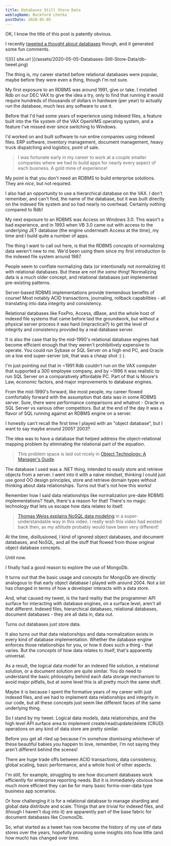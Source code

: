```yaml
---
title: Databases Still Store Data
weblogName: Rockford Lhotka
postDate: 2020-05-05
---
```

OK, I know the title of this post is patently obvious.

I recently [tweeted a thought about databases](https://twitter.com/RockyLhotka/status/1257395928413212673?s=20) though, and it generated some fun comments.

![]({{ site.url }}/assets/2020-05-05-Databases-Still-Store-Data/db-tweet.png)

The thing is, my career started before relational databases were popular, maybe before they were even a thing, though I'm not sure.

My first exposure to an RDBMS was around 1991, give or take. I installed Rdb on our DEC VAX to give the idea a try, only to find that running it would require hundreds of thousands of dollars in hardware (per year) to actually run the database, much less any software to use it.

Before that I'd had some years of experience using indexed files, a feature built into the file system of the VAX OpenVMS operating system, and a feature I've missed ever since switching to Windows.

I'd worked on and built software to run entire companies using indexed files. ERP software, inventory management, document management, heavy truck dispatching and logistics, point of sale.

> I was fortunate early in my career to work at a couple smaller companies where we had to build apps for nearly every aspect of each business. A gold mine of experience!

My point is that you don't need an RDBMS to build enterprise solutions. They are _nice_, but not required.

I also had an opportunity to use a hierarchical database on the VAX. I don't remember, and can't find, the name of the database, but it was built directly on the indexed file system and so had nearly no overhead. Certainly nothing compared to Rdb!

My next exposure to an RDBMS was Access on Windows 3.0. This wasn't a bad experience, and in 1993 when VB 3.0 came out with access to the underlying JET database (the engine underneath Access at the time), my time and I build quite a number of apps.

The thing I want to call out here, is that the RDBMS _concepts_ of normalizing data weren't new to me. We'd been using them since my first introduction to the indexed file system around 1987.

People seem to conflate normalizing data (or intentionally not normalizing it) with relational databases. But these are _not the same thing_! Normalizing data is a much older concept, and relational databases just implemented pre-existing patterns.

Server-based RDBMS implementations provide tremendous benefits of course! Most notably ACID transactions, journaling, rollback capabilities - all translating into data integrity and consistency.

Relational databases like FoxPro, Access, dBase, and the whole host of indexed file systems that came before laid the groundwork, but without a physical server process it was hard (impractical?) to get the level of integrity and consistency provided by a real database server.

It is also the case that by the mid-1990's relational database engines had become efficient enough that they weren't prohibitively expensive to operate. You could run Sybase or SQL Server on a high end PC, and Oracle on a low end super-server (ok, that was a cheap shot :) ).

I'm just pointing out that in ~1991 Rdb couldn't run on the VAX computer that supported a 300 employee company, and by ~1996 it was realistic to run SQL Server on a comparatively affordable PC. Part of that is Moore's Law, economic factors, and major improvements to database engines.

From the mid-1990's forward, like most people, my career flowed comfortably forward with the assumption that data was in some RDBMS server. Sure, there were performance comparisons and whatnot - Oracle vs SQL Server vs various other competitors. But at the end of the day it was a flavor of SQL running against an RDBMS engine on a server.

I honestly can't recall the first time I played with an "object database", but I want to say maybe around 2005? 2003?

The idea was to have a database that helped address the object-relational mapping problem by eliminating the relational part of the equation. 

> This problem space is laid out nicely in [Object Technology: A Manager's Guide](https://www.amazon.com/Object-Technology-Managers-David-Taylor/dp/0201309947).

The database I used was a .NET thing, intended to easily store and retrieve objects from a server. I went into it with a naive mindset, thinking I could just use good OO design principles, store and retrieve domain types without thinking about data relationships. Turns out that's not how this works!

Remember how I said data relationships like normalization pre-date RDBMS implementations? Yeah, there's a reason for that! There's no magic technology that lets us escape how data relates to itself.

> [Thomas Weiss explains NoSQL data modeling](https://myignite.techcommunity.microsoft.com/sessions/79932) in a super-understandable way in this video. I really wish this video had existed back then, as my attitude probably would have been very different!

At the time, disillusioned, I kind of ignored object databases, and document databases, and NoSQL, and all the stuff that flowed from those original object database concepts.

Until now.

I finally had a good reason to explore the use of MongoDb.

It turns out that the basic usage and concepts for MongoDb are directly analogous to that early object database I played with around 2004. Not a lot has changed in terms of how a developer interacts with a data store.

And, what caused my tweet, is the hard reality that the programmer API surface for interacting with database engines, on a surface level, aren't all that different. Indexed files, hierarchical databases, relational databases, document databases - they are all data in, data out.

Turns out databases just store data.

It also turns out that data relationships and data normalization exists in every kind of database implementation. Whether the database engine enforces those relationships for you, or how it does such a thing - that varies. But the _concepts_ of how data relates to itself, that's apparently universal.

As a result, the logical data model for an indexed file solution, a relational solution, or a document solution are quite similar. You do need to understand the basic philosophy behind each data storage mechanism to avoid major pitfalls, but at some level this is all pretty much the same stuff.

Maybe it is because I spent the formative years of my career with just indexed files, and we had to implement data relationships and integrity in our code, but all these concepts just seem like different faces of the same underlying thing.

So I stand by my tweet. Logical data models, data relationships, and the high level API surface area to implement create/read/update/delete (CRUD) operations on any kind of data store are pretty similar.

Before you get all riled up because I'm somehow dismissing whichever of these beautiful babies you happen to love, remember, I'm not saying they aren't different behind the scenes!

There are huge trade offs between ACID transactions, data consistency, global scaling, basic performance, and a whole host of other aspects.

I'm still, for example, struggling to see how document databases work efficiently for enterprise reporting needs. But it is immediately obvious how much more efficient they can be for many basic forms-over-data type business app scenarios.

Or how challenging it is for a relational database to manage sharding and global data distribute and scale. Things that are trivial for indexed files, and (though I haven't dug into it) are apparently part of the base fabric for document databases like CosmosDb.

So, what started as a tweet has now become the history of my use of data stores over the years, hopefully providing some insights into how little (and how much) has changed over time.
